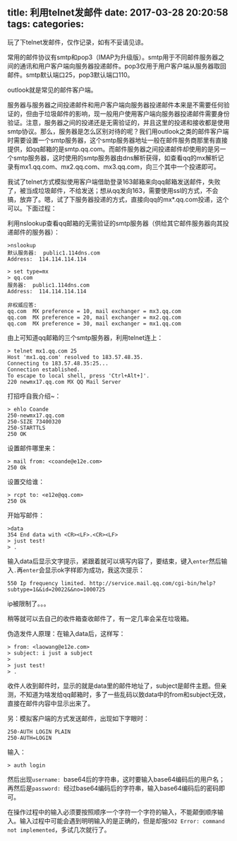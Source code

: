 title: 利用telnet发邮件
date: 2017-03-28 20:20:58
tags:
categories:
---
玩了下telnet发邮件，仅作记录，如有不妥请见谅。

<!-- more -->

常用的邮件协议有smtp和pop3（IMAP为升级版）。smtp用于不同邮件服务器之间的通讯和用户客户端向服务器投递邮件。pop3仅用于用户客户端从服务器取回邮件。smtp默认端口25，pop3默认端口110。

outlook就是常见的邮件客户端。

服务器与服务器之间投递邮件和用户客户端向服务器投递邮件本来是不需要任何验证的，但由于垃圾邮件的影响，现一般用户使用客户端向服务器投递邮件需要身份验证。注意，服务器之间的投递还是无需验证的，并且这里的投递和接收都是使用smtp协议。那么，服务器是怎么区别对待的呢？我们用outlook之类的邮件客户端时需要设置一个smtp服务器，这个smtp服务器地址一般在邮件服务商那里有直接提供，如qq邮箱的是smtp.qq.com。而邮件服务器之间投递邮件却使用的是另一个smtp服务器，这时使用的smtp服务器由dns解析获得，如查看qq的mx解析记录有mx1.qq.com、mx2.qq.com、mx3.qq.com，向三个其中一个投递即可。

我试了telnet方式模拟使用客户端借助登录163邮箱来向qq邮箱发送邮件，失败了，被当成垃圾邮件，不给发送；想从qq发向163，需要使用ssl的方式，不会搞，放弃了。嗯，试了下服务器投递的方式，直接向qq的mx*.qq.com投递，这个可以。下面过程：

利用nslookup查看qq邮箱的无需验证的smtp服务器（供给其它邮件服务器向其投递邮件的服务器）：
```
>nslookup
默认服务器:  public1.114dns.com
Address:  114.114.114.114

> set type=mx
> qq.com
服务器:  public1.114dns.com
Address:  114.114.114.114

非权威应答:
qq.com  MX preference = 10, mail exchanger = mx3.qq.com
qq.com  MX preference = 20, mail exchanger = mx2.qq.com
qq.com  MX preference = 30, mail exchanger = mx1.qq.com
```

由上可知道qq邮箱的三个smtp服务器，利用telnet连上：
```
> telnet mx1.qq.com 25
Host 'mx1.qq.com' resolved to 183.57.48.35.
Connecting to 183.57.48.35:25...
Connection established.
To escape to local shell, press 'Ctrl+Alt+]'.
220 newmx17.qq.com MX QQ Mail Server
```

打招呼自我介绍~：
```
> ehlo Coande
250-newmx17.qq.com
250-SIZE 73400320
250-STARTTLS
250 OK
```

设置邮件哪里来：
```
> mail from: <coande@e12e.com>
250 Ok
```

设置交给谁：
```
> rcpt to: <e12e@qq.com>
250 Ok
```

开始写邮件：
```
>data
354 End data with <CR><LF>.<CR><LF>
> just test!
> .

```
输入data后显示文字提示，紧跟着就可以填写内容了，要结束，键入`enter`然后输入`.`再`enter`会显示ok字样即为成功，我这次提示：
```
550 Ip frequency limited. http://service.mail.qq.com/cgi-bin/help?subtype=1&&id=20022&&no=1000725
```
ip被限制了。。。

稍等就可以去自己的收件箱查收邮件了，有一定几率会呆在垃圾箱。


伪造发件人原理：在输入data后，这样写：
```
> from: <laowang@e12e.com>
> subject: i just a subject
> 
> just test!
> .
```
收件人收到邮件时，显示的就是data里的邮件地址了，subject是邮件主题。但亲测，不知道为啥发给qq邮箱时，多了一些乱码以致data中的from和subject无效，直接在邮件内容中显示出来了。


另：模拟客户端的方式发送邮件，出现如下字眼时：
```
250-AUTH LOGIN PLAIN
250-AUTH=LOGIN
```
输入：
```
> auth login
```
然后出现`username: `base64后的字符串，这时要输入base64编码后的用户名；再然后是`password: `经过base64编码后的字符串，输入base64编码后的密码即可。

在操作过程中的输入必须要按照顺序一个字符一个字符的输入，不能颠倒顺序输入。输入过程中可能会遇到明明输入的是正确的，但是却报`502 Error: command not implemented`，多试几次就行了。





